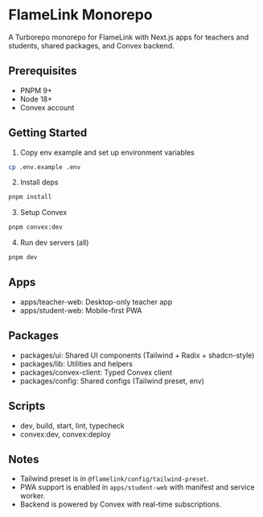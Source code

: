 # FlameLink Monorepo

A Turborepo monorepo for FlameLink with Next.js apps for teachers and students, shared packages, and Convex backend.

## Prerequisites
- PNPM 9+
- Node 18+
- Convex account

## Getting Started
1. Copy env example and set up environment variables
```bash
cp .env.example .env
```
2. Install deps
```bash
pnpm install
```
3. Setup Convex
```bash
pnpm convex:dev
```
4. Run dev servers (all)
```bash
pnpm dev
```

## Apps
- apps/teacher-web: Desktop-only teacher app
- apps/student-web: Mobile-first PWA

## Packages
- packages/ui: Shared UI components (Tailwind + Radix + shadcn-style)
- packages/lib: Utilities and helpers
- packages/convex-client: Typed Convex client
- packages/config: Shared configs (Tailwind preset, env)

## Scripts
- dev, build, start, lint, typecheck
- convex:dev, convex:deploy

## Notes
- Tailwind preset is in `@flamelink/config/tailwind-preset`.
- PWA support is enabled in `apps/student-web` with manifest and service worker.
- Backend is powered by Convex with real-time subscriptions.
